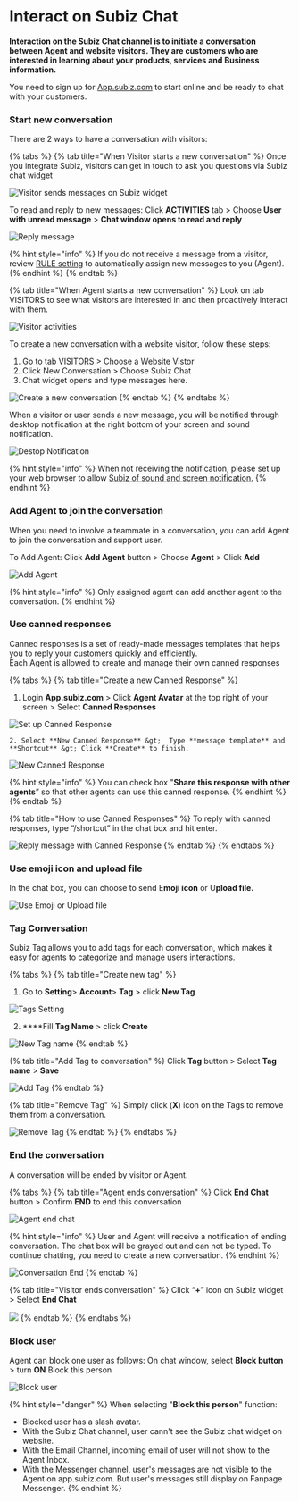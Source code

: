 # Interact on Subiz Chat

**Interaction on the Subiz Chat channel is to initiate a conversation between Agent and website visitors. They are customers who are interested in learning about your products, services and Business information.**

You need to sign up for [App.subiz.com](https://app.subiz.com) to start online and be ready to chat with your customers.

### Start new conversation

There are 2 ways to have a conversation with visitors:

{% tabs %}
{% tab title="When Visitor starts a new conversation" %}
Once you integrate Subiz, visitors can get in touch to ask you questions via Subiz chat widget

![Visitor sends messages on Subiz widget](../../.gitbook/assets/1.-visitor-chat.jpg)

To read and reply to new messages: Click  **ACTIVITIES** tab &gt; Choose **User with unread message** &gt; **Chat window opens to read and reply**

![Reply message](../../.gitbook/assets/2.-reply-user.jpg)

{% hint style="info" %}
If you do not receive a message from a visitor, review [RULE setting](https://subiz.gitbook.io/subiz-document-english/~/edit/primary/getting-started-with-subiz/how-to-use-subiz/distributing-conversations/rule-distributing-conversations) to automatically assign new messages to you \(Agent\).
{% endhint %}
{% endtab %}

{% tab title="When Agent starts a new conversation" %}
Look on tab VISITORS to see what visitors are interested in and then proactively interact with them.

![Visitor activities](../../.gitbook/assets/3.-visitor-tab.jpg)

To create a new conversation with a website visitor, follow these steps:

1. Go to tab  VISITORS &gt; Choose a Website Vistor
2. Click  New Conversation &gt; Choose Subiz Chat
3. Chat widget opens and type messages here.

![Create a new conversation](../../.gitbook/assets/4.-create-new.jpg)
{% endtab %}
{% endtabs %}

When a visitor or user sends a new message, you will be notified through desktop notification at the right bottom of your screen and sound notification.

![Destop Notification](../../.gitbook/assets/4.1-destopn-noti.jpg)

{% hint style="info" %}
When not receiving the notification, please set up your web browser to allow [Subiz of sound and screen notification.](https://subiz.gitbook.io/subiz-document-english/~/edit/primary/getting-started-with-subiz/setting-up-interaction-environments/optimizing-interactive-channels/managing-business-profiles-business-profile-setting/new-message-notification-settings)
{% endhint %}

### **Add Agent to join the conversation**

When you need to involve a teammate in a conversation, you can add Agent to join the conversation and support user.

To Add Agent: Click **Add Agent** button &gt; Choose **Agent** &gt; Click **Add**

![Add Agent](../../.gitbook/assets/5.-add-agent.jpg)

{% hint style="info" %}
Only assigned agent can add another agent to the conversation.
{% endhint %}

### **Use canned responses**

Canned responses is a set of ready-made messages templates that helps you to reply your customers quickly and efficiently.  
Each Agent is allowed to create and manage their own canned responses

{% tabs %}
{% tab title="Create a new Canned Response" %}
1. Login **App.subiz.com** &gt; Click **Agent Avatar** at the top right of your screen &gt; Select **Canned Responses**

![Set up Canned Response](../../.gitbook/assets/6.-canned-respond.jpg)

    2. Select **New Canned Response** &gt;  Type **message template** and **Shortcut** &gt; Click **Create** to finish.

![New Canned Response](../../.gitbook/assets/7.-creat-new.jpg)

{% hint style="info" %}
You can check box "**Share this response with other agents**” so that other agents can use this canned response.
{% endhint %}
{% endtab %}

{% tab title="How to use Canned Responses" %}
To reply with canned responses, type “/shortcut” in the chat box and hit enter.  


![Reply message with Canned Response](../../.gitbook/assets/8.-use-canned.jpg)
{% endtab %}
{% endtabs %}

### **Use emoji icon and upload file**

In the chat box, you can choose to send E**moji icon** or U**pload file.**

![Use Emoji or Upload file](../../.gitbook/assets/6.-emoji%20%281%29.jpg)

### Tag Conversation

Subiz Tag allows you to add tags for each conversation, which makes it easy for agents to categorize and manage users interactions.

{% tabs %}
{% tab title="Create new tag" %}
1. Go to **Setting**&gt; **Account**&gt; **Tag** &gt;  click **New Tag**

![Tags Setting](../../.gitbook/assets/9.-tag-setting.jpg)

   2.  ****Fill **Tag Name** &gt; click **Create**

![New Tag name](../../.gitbook/assets/10.-tag-name.jpg)
{% endtab %}

{% tab title="Add Tag to conversation" %}
Click **Tag** button &gt; Select **Tag name** &gt; **Save**

![Add Tag](../../.gitbook/assets/11.-inset-tag%20%281%29.jpg)
{% endtab %}

{% tab title="Remove Tag" %}
Simply click \(**X**\) icon on the Tags to remove them from a conversation.

![Remove Tag](../../.gitbook/assets/12.-tag-delete.jpg)
{% endtab %}
{% endtabs %}

### **End the conversation**

A conversation will be ended by visitor or Agent.

{% tabs %}
{% tab title="Agent ends conversation" %}
Click **End Chat** button  &gt; Confirm **END** to end this conversation

![Agent end chat](../../.gitbook/assets/14.-end-chat.jpg)

{% hint style="info" %}
User and Agent will receive a notification of ending conversation. The chat box  will be grayed out and can not be typed. To continue chatting, you need to create a new conversation.
{% endhint %}

![Conversation End](../../.gitbook/assets/15.-end-box-chat.jpg)
{% endtab %}

{% tab title="Visitor ends conversation" %}
Click “**+**” icon on Subiz widget  &gt; Select **End Chat**

![](../../.gitbook/assets/16.-visitor-end.jpg)
{% endtab %}
{% endtabs %}

### **Block user**

Agent can block one user as follows: On chat window, select **Block button** &gt; turn **ON** Block this person

![Block user](../../.gitbook/assets/13.-block-user.jpg)

{% hint style="danger" %}
When selecting "**Block this person**" function:

* Blocked user has a slash avatar.
* With the Subiz Chat channel, user cann't see the Subiz chat widget on website.
* With the Email Channel, incoming email of user will not show to the Agent Inbox.
* With the Messenger channel, user's messages are not visible to the Agent on app.subiz.com. But user's messages still display on Fanpage Messenger.
{% endhint %}

